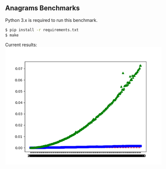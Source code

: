 ## Anagrams Benchmarks

Python 3.x is required to run this benchmark.

```sh
$ pip install -r requirements.txt
$ make
```

Current results:
![results](./anagrams.png)
